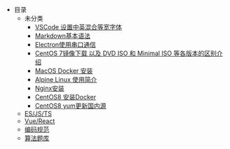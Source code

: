 
* 目录
  * 未分类
    * [VSCode 设置中英混合等宽字体](various/2020-10-20.md)
    * [Markdown基本语法](various/2020-10-22.md)
    * [Electron使用串口通信](various/2020-10-22-01.md)
    * [CentOS 7镜像下载 以及 DVD ISO 和 Minimal ISO 等各版本的区别介绍](various/2020-10-28-01.md)
    * [MacOS Docker 安装](various/2020-10-29-01.md)
    * [Alpine Linux 使用简介](various/2020-10-30-01.md)
    * [Nginx安装](various/2020-11-25-01.md)
    * [CentOS8 安装Docker](various/2020-11-25-02.md)
    * [CentOS8 yum更新国内源](various/2020-11-25-03.md)
  * [ES/JS/TS](01_es_js_ts)
  * [Vue/React](02_vue_react)
  * [编码规范](03_spec)
  * [算法题库](04_exam)
